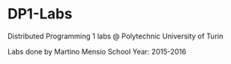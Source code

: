# DP1-Labs
Distributed Programming 1 labs @ Polytechnic University of Turin

Labs done by Martino Mensio School Year: 2015-2016

